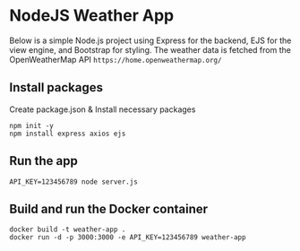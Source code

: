 # NodeJS Weather App
Below is a simple Node.js project using Express for the backend, EJS for the view engine, and Bootstrap for styling. The weather data is fetched from the OpenWeatherMap API `https://home.openweathermap.org/`

## Install packages
Create package.json & Install necessary packages
```
npm init -y
npm install express axios ejs
```

## Run the app
```
API_KEY=123456789 node server.js 
```

##  Build and run the Docker container
```
docker build -t weather-app .
docker run -d -p 3000:3000 -e API_KEY=123456789 weather-app
```